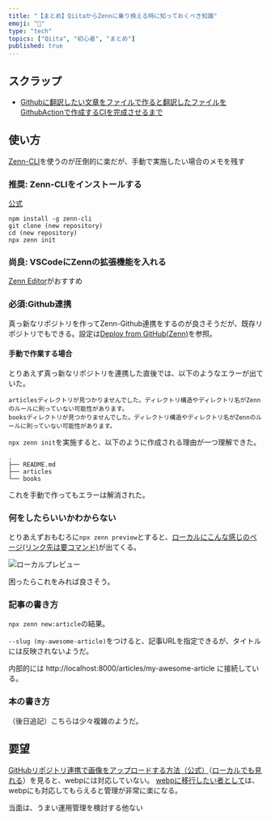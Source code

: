 ```yaml
---
title: "【まとめ】QiitaからZennに乗り換える時に知っておくべき知識"
emoji: "🎉"
type: "tech"
topics: ["Qiita", "初心者", "まとめ"]
published: true
---
```


## スクラップ
- [Githubに翻訳したい文章をファイルで作ると翻訳したファイルをGithubActionで作成するCIを完成させるまで](https://zenn.dev/nomuraya?tab=scraps)

## 使い方
[Zenn-CLI](https://zenn.dev/zenn/articles/zenn-cli-guide)を使うのが圧倒的に楽だが、手動で実施したい場合のメモを残す

### 推奨: Zenn-CLIをインストールする
[公式](https://zenn.dev/zenn/articles/install-zenn-cli)

```
npm install -g zenn-cli
git clone (new repository)
cd (new repository)
npx zenn init
```

### 尚良: VSCodeにZennの拡張機能を入れる
[Zenn Editor](https://marketplace.visualstudio.com/items?itemName=negokaz.zenn-editor)がおすすめ

### 必須:Github連携
真っ新なリポジトリを作ってZenn-Github連携をするのが良さそうだが、既存リポジトリでもできる。設定は[Deploy from GitHub(Zenn)](https://zenn.dev/dashboard/deploys)を参照。

#### 手動で作業する場合
とりあえず真っ新なリポジトリを連携した直後では、以下のようなエラーが出ていた。

```
articlesディレクトリが見つかりませんでした。ディレクトリ構造やディレクトリ名がZennのルールに則っていない可能性があります。
booksディレクトリが見つかりませんでした。ディレクトリ構造やディレクトリ名がZennのルールに則っていない可能性があります。
```

`npx zenn init`を実施すると、以下のように作成される理由が一つ理解できた。

```
.
├── README.md
├── articles
└── books
```

これを手動で作ってもエラーは解消された。

### 何をしたらいいかわからない
とりあえずおもむろに`npx zenn preview`とすると、[ローカルにこんな感じのページ(リンク先は要コマンド)](http://localhost:8000)が出てくる。

![ローカルプレビュー](https://shimajima-eiji.github.io/__Backup_Images/Zenn/articles/my-awesome-article/ローカルプレビュー.png)

困ったらこれをみれば良さそう。

### 記事の書き方
`npx zenn new:article`の結果。

`--slug (my-awesome-article)`をつけると、記事URLを指定できるが、タイトルには反映されないようだ。

内部的には http://localhost:8000/articles/my-awesome-article に接続している。

### 本の書き方
（後日追記）こちらは少々複雑のようだ。

## 要望
[GitHubリポジトリ連携で画像をアップロードする方法（公式）](https://zenn.dev/zenn/articles/deploy-github-images)（[ローカルでも見れる](http://localhost:8000/guide/deploy-github-images)）を見ると、webpには対応していない。
[webpに移行したい者として](https://github.com/shimajima-eiji/__Backup_Images)は、webpにも対応してもらえると管理が非常に楽になる。

当面は、うまい運用管理を検討する他ない

